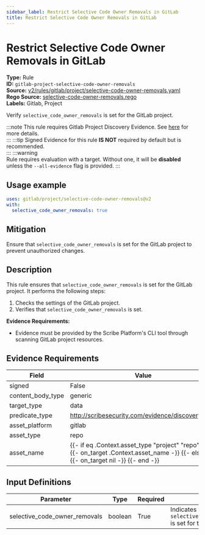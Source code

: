 ```yaml
---
sidebar_label: Restrict Selective Code Owner Removals in GitLab
title: Restrict Selective Code Owner Removals in GitLab
---  
```

# Restrict Selective Code Owner Removals in GitLab  
**Type:** Rule  
**ID:** `gitlab-project-selective-code-owner-removals`  
**Source:** [v2/rules/gitlab/project/selective-code-owner-removals.yaml](https://github.com/scribe-public/sample-policies/blob/main/v2/rules/gitlab/project/selective-code-owner-removals.yaml)  
**Rego Source:** [selective-code-owner-removals.rego](https://github.com/scribe-public/sample-policies/blob/main/v2/rules/gitlab/project/selective-code-owner-removals.rego)  
**Labels:** Gitlab, Project  

Verify `selective_code_owner_removals` is set for the GitLab project.

:::note 
This rule requires Gitlab Project Discovery Evidence. See [here](/docs/platforms/discover#gitlab-discovery) for more details.  
::: 
:::tip 
Signed Evidence for this rule **IS NOT** required by default but is recommended.  
::: 
:::warning  
Rule requires evaluation with a target. Without one, it will be **disabled** unless the `--all-evidence` flag is provided.
::: 

## Usage example

```yaml
uses: gitlab/project/selective-code-owner-removals@v2
with:
  selective_code_owner_removals: true
```

## Mitigation  
Ensure that `selective_code_owner_removals` is set for the GitLab project to prevent unauthorized changes.


## Description  
This rule ensures that `selective_code_owner_removals` is set for the GitLab project.
It performs the following steps:

1. Checks the settings of the GitLab project.
2. Verifies that `selective_code_owner_removals` is set.

**Evidence Requirements:**
- Evidence must be provided by the Scribe Platform's CLI tool through scanning GitLab project resources.

## Evidence Requirements  
| Field | Value |
|-------|-------|
| signed | False |
| content_body_type | generic |
| target_type | data |
| predicate_type | http://scribesecurity.com/evidence/discovery/v0.1 |
| asset_platform | gitlab |
| asset_type | repo |
| asset_name | {{- if eq .Context.asset_type "project" "repo" -}} {{- on_target .Context.asset_name -}} {{- else -}} {{- on_target nil -}} {{- end -}} |

## Input Definitions  
| Parameter | Type | Required | Description |
|-----------|------|----------|-------------|
| selective_code_owner_removals | boolean | True | Indicates whether `selective_code_owner_removals` is set for the GitLab project. |

